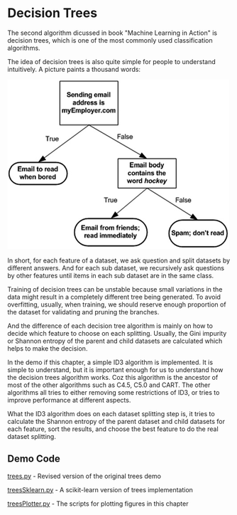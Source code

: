# Decision Trees

The second algorithm dicussed in book "Machine Learning in Action" is decision trees, which is one of the most commonly used classification algorithms.

The idea of decision trees is also quite simple for people to understand intuitively. A picture paints a thousand words:

![](figure3_1.jpg)

In short, for each feature of a dataset, we ask question and split datasets by different answers. And for each sub dataset, we recursively ask questions by other features until items in each sub dataset are in the same class.

Training of decision trees can be unstable because small variations in the data might result in a completely different tree being generated. To avoid overfitting, usually, when training, we should reserve enough proportion of the dataset for validating and pruning the branches.

And the difference of each decision tree algorithm is mainly on how to decide which feature to choose on each splitting. Usually, the Gini impurity or Shannon entropy of the parent and child datasets are calculated which helps to make the decision.

In the demo if this chapter, a simple ID3 algorithm is implemented. It is simple to understand, but it is important enough for us to understand how the decision trees algorithm works. Coz this algorithm is the ancestor of most of the other algorithms such as C4.5, C5.0 and CART. The other algorithms all tries to either removing some restrictions of ID3, or tries to improve performance at different aspects.

What the ID3 algorithm does on each dataset splitting step is, it tries to calculate the Shannon entropy of the parent dataset and child datasets for each feature, sort the results, and choose the best feature to do the real dataset splitting.

## Demo Code

[trees.py](trees.py) - Revised version of the original trees demo

[treesSklearn.py](treesSklearn.py) - A scikit-learn version of trees implementation

[treesPlotter.py](treesPlotter.py) - The scripts for plotting figures in this chapter